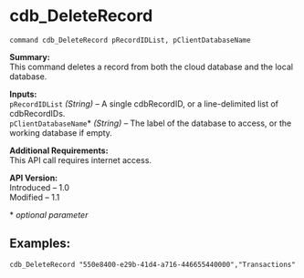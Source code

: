 cdb_DeleteRecord
================
`command cdb_DeleteRecord pRecordIDList, pClientDatabaseName`

**Summary:**  
This command deletes a record from both the cloud database and the local database.

**Inputs:**  
`pRecordIDList` *(String)* – A single cdbRecordID, or a line-delimited list of cdbRecordIDs.  
`pClientDatabaseName`\* *(String)* – The label of the database to access, or the working database if empty.

**Additional Requirements:**  
This API call requires internet access.

**API Version:**  
Introduced – 1.0  
Modified – 1.1

\* *optional parameter*

**Examples:**
-------------
```
cdb_DeleteRecord "550e8400-e29b-41d4-a716-446655440000","Transactions"
```